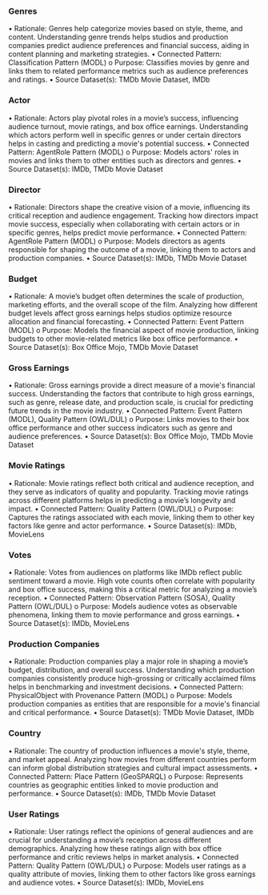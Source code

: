 ### Genres
•	Rationale: Genres help categorize movies based on style, theme, and content. Understanding genre trends helps studios and production companies predict audience preferences and financial success, aiding in content planning and marketing strategies.
•	Connected Pattern: Classification Pattern (MODL)
o	Purpose: Classifies movies by genre and links them to related performance metrics such as audience preferences and ratings.
•	Source Dataset(s): TMDb Movie Dataset, IMDb

### Actor
•	Rationale: Actors play pivotal roles in a movie’s success, influencing audience turnout, movie ratings, and box office earnings. Understanding which actors perform well in specific genres or under certain directors helps in casting and predicting a movie's potential success.
•	Connected Pattern: AgentRole Pattern (MODL)
o	Purpose: Models actors' roles in movies and links them to other entities such as directors and genres.
•	Source Dataset(s): IMDb, TMDb Movie Dataset

### Director
•	Rationale: Directors shape the creative vision of a movie, influencing its critical reception and audience engagement. Tracking how directors impact movie success, especially when collaborating with certain actors or in specific genres, helps predict movie performance.
•	Connected Pattern: AgentRole Pattern (MODL)
o	Purpose: Models directors as agents responsible for shaping the outcome of a movie, linking them to actors and production companies.
•	Source Dataset(s): IMDb, TMDb Movie Dataset

### Budget
•	Rationale: A movie’s budget often determines the scale of production, marketing efforts, and the overall scope of the film. Analyzing how different budget levels affect gross earnings helps studios optimize resource allocation and financial forecasting.
•	Connected Pattern: Event Pattern (MODL)
o	Purpose: Models the financial aspect of movie production, linking budgets to other movie-related metrics like box office performance.
•	Source Dataset(s): Box Office Mojo, TMDb Movie Dataset
 
### Gross Earnings
•	Rationale: Gross earnings provide a direct measure of a movie's financial success. Understanding the factors that contribute to high gross earnings, such as genre, release date, and production scale, is crucial for predicting future trends in the movie industry.
•	Connected Pattern: Event Pattern (MODL), Quality Pattern (OWL/DUL)
o	Purpose: Links movies to their box office performance and other success indicators such as genre and audience preferences.
•	Source Dataset(s): Box Office Mojo, TMDb Movie Dataset
 
### Movie Ratings
•	Rationale: Movie ratings reflect both critical and audience reception, and they serve as indicators of quality and popularity. Tracking movie ratings across different platforms helps in predicting a movie’s longevity and impact.
•	Connected Pattern: Quality Pattern (OWL/DUL)
o	Purpose: Captures the ratings associated with each movie, linking them to other key factors like genre and actor performance.
•	Source Dataset(s): IMDb, MovieLens
 
### Votes
•	Rationale: Votes from audiences on platforms like IMDb reflect public sentiment toward a movie. High vote counts often correlate with popularity and box office success, making this a critical metric for analyzing a movie’s reception.
•	Connected Pattern: Observation Pattern (SOSA), Quality Pattern (OWL/DUL)
o	Purpose: Models audience votes as observable phenomena, linking them to movie performance and gross earnings.
•	Source Dataset(s): IMDb, MovieLens
 
### Production Companies
•	Rationale: Production companies play a major role in shaping a movie’s budget, distribution, and overall success. Understanding which production companies consistently produce high-grossing or critically acclaimed films helps in benchmarking and investment decisions.
•	Connected Pattern: PhysicalObject with Provenance Pattern (MODL)
o	Purpose: Models production companies as entities that are responsible for a movie's financial and critical performance.
•	Source Dataset(s): TMDb Movie Dataset, IMDb
 
### Country
•	Rationale: The country of production influences a movie's style, theme, and market appeal. Analyzing how movies from different countries perform can inform global distribution strategies and cultural impact assessments.
•	Connected Pattern: Place Pattern (GeoSPARQL)
o	Purpose: Represents countries as geographic entities linked to movie production and performance.
•	Source Dataset(s): IMDb, TMDb Movie Dataset
 
### User Ratings
•	Rationale: User ratings reflect the opinions of general audiences and are crucial for understanding a movie’s reception across different demographics. Analyzing how these ratings align with box office performance and critic reviews helps in market analysis.
•	Connected Pattern: Quality Pattern (OWL/DUL)
o	Purpose: Models user ratings as a quality attribute of movies, linking them to other factors like gross earnings and audience votes.
•	Source Dataset(s): IMDb, MovieLens



